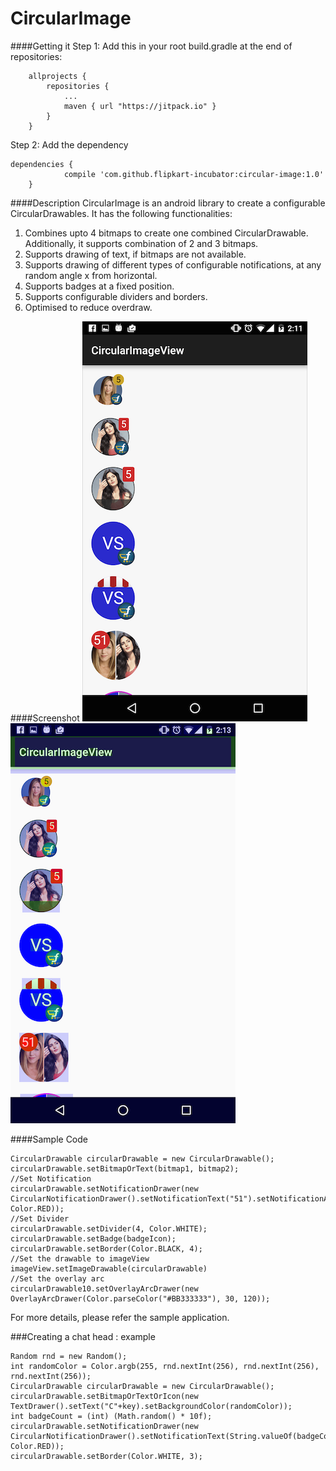 # CircularImage

####Getting it
Step 1: Add this in your root build.gradle at the end of repositories:
```
	allprojects {
		repositories {
			...
			maven { url "https://jitpack.io" }
		}
	}
```
Step 2: Add the dependency
```
dependencies {
	        compile 'com.github.flipkart-incubator:circular-image:1.0'
	}
```

####Description
CircularImage is an android library to create a configurable CircularDrawables. It has the following functionalities:

1. Combines upto 4 bitmaps to create one combined CircularDrawable. Additionally, it supports combination of 2 and 3 bitmaps.
2. Supports drawing of text, if bitmaps are not available.
3. Supports drawing of different types of configurable notifications, at any random angle x from horizontal.
4. Supports badges at a fixed position.
5. Supports configurable dividers and borders.
6. Optimised to reduce overdraw.

####Screenshot
![Alt text](/Screenshots/Screenshot_2015-05-14-18-24-34.png?raw=true "Screenshot")     ![Alt text](/Screenshots/Screenshot_overdraw.png?raw=true "Screenshot Overdraw")

####Sample Code
```
CircularDrawable circularDrawable = new CircularDrawable();
circularDrawable.setBitmapOrText(bitmap1, bitmap2);
//Set Notification
circularDrawable.setNotificationDrawer(new CircularNotificationDrawer().setNotificationText("51").setNotificationAngle(135).setNotificationColor(Color.WHITE, Color.RED));
//Set Divider
circularDrawable.setDivider(4, Color.WHITE);
circularDrawable.setBadge(badgeIcon);
circularDrawable.setBorder(Color.BLACK, 4);
//Set the drawable to imageView
imageView.setImageDrawable(circularDrawable)
//Set the overlay arc
circularDrawable10.setOverlayArcDrawer(new OverlayArcDrawer(Color.parseColor("#BB333333"), 30, 120));
```

For more details, please refer the sample application.


###Creating a chat head : example
```
Random rnd = new Random();
int randomColor = Color.argb(255, rnd.nextInt(256), rnd.nextInt(256), rnd.nextInt(256));
CircularDrawable circularDrawable = new CircularDrawable();
circularDrawable.setBitmapOrTextOrIcon(new TextDrawer().setText("C"+key).setBackgroundColor(randomColor));
int badgeCount = (int) (Math.random() * 10f);
circularDrawable.setNotificationDrawer(new CircularNotificationDrawer().setNotificationText(String.valueOf(badgeCount)).setNotificationAngle(135).setNotificationColor(Color.WHITE, Color.RED));
circularDrawable.setBorder(Color.WHITE, 3);
```
